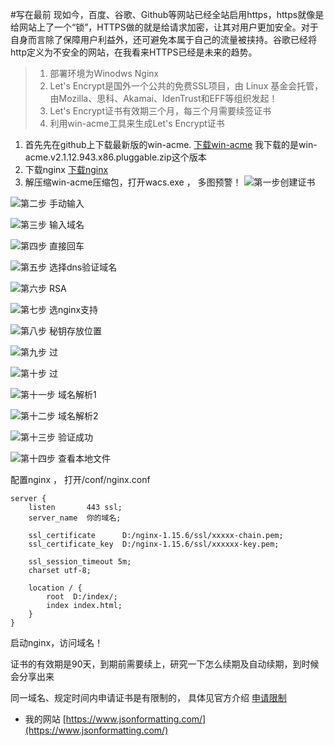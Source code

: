 #写在最前
现如今，百度、谷歌、Github等网站已经全站启用https，https就像是给网站上了一个“锁”，HTTPS做的就是给请求加密，让其对用户更加安全。对于自身而言除了保障用户利益外，还可避免本属于自己的流量被挟持。谷歌已经将http定义为不安全的网站，在我看来HTTPS已经是未来的趋势。

>1. 部署环境为Winodws Nginx
>2. Let's Encrypt是国外一个公共的免费SSL项目，由 Linux 基金会托管，由Mozilla、思科、Akamai、IdenTrust和EFF等组织发起！
>3. Let's Encrypt证书有效期三个月，每三个月需要续签证书 
>4. 利用win-acme工具来生成Let's Encrypt证书
>


1. 首先先在github上下载最新版的win-acme. <a href="https://github.com/win-acme/win-acme/releases/" title="点击下载" target="_blank">下载win-acme</a> 我下载的是win-acme.v2.1.12.943.x86.pluggable.zip这个版本
2.  下载nginx <a href="http://nginx.org/en/download.html" title="点击下载" target="_blank">下载nginx</a> 
3.  解压缩win-acme压缩包，打开wacs.exe ， 多图预警！
![第一步创建证书](https://image-static.segmentfault.com/251/185/2511859186-601663161c7c0)

![第二步 手动输入](https://image-static.segmentfault.com/126/928/1269289797-6016633ab8557)

![第三步 输入域名](https://image-static.segmentfault.com/202/042/2020420199-60166360473ef)

![第四步 直接回车](https://image-static.segmentfault.com/131/572/1315723123-601663817fac9)

![第五步 选择dns验证域名](https://image-static.segmentfault.com/351/494/3514940924-6016639fc230b)

![第六步 RSA](https://image-static.segmentfault.com/383/458/3834586549-601663bf87689)

![第七步  选nginx支持](https://image-static.segmentfault.com/117/163/1171635882-601663dad0efe)

![第八步 秘钥存放位置](https://image-static.segmentfault.com/288/269/2882692270-601663faf2a4d)

![第九步 过](https://image-static.segmentfault.com/375/531/3755313207-6016641675c56)

![第十步 过](https://image-static.segmentfault.com/243/076/243076098-6016642f9e23b)

![第十一步 域名解析1](https://image-static.segmentfault.com/366/511/366511961-6016644d43aa5)

![第十二步 域名解析2](https://image-static.segmentfault.com/247/895/2478956586-6016646a854f5)

![第十三步  验证成功](https://image-static.segmentfault.com/270/603/2706037626-60166489c3b2b)

![第十四步 查看本地文件](https://image-static.segmentfault.com/363/657/363657230-601664a4958f4)



配置nginx ， 打开/conf/nginx.conf
```
server {
    listen       443 ssl;
    server_name  你的域名;

    ssl_certificate      D:/nginx-1.15.6/ssl/xxxxx-chain.pem;  
    ssl_certificate_key  D:/nginx-1.15.6/ssl/xxxxxx-key.pem;  

    ssl_session_timeout 5m;
    charset utf-8;

    location / {
        root  D:/index/;
        index index.html;
    }
}
```

启动nginx，访问域名！

证书的有效期是90天，到期前需要续上，研究一下怎么续期及自动续期，到时候会分享出来

同一域名、规定时间内申请证书是有限制的， 具体见官方介绍 <a href="https://letsencrypt.org/docs/rate-limits/" title="点击查看申请限制" target="_blank">申请限制</a>

+ 我的网站 [https://www.jsonformatting.com/](https://www.jsonformatting.com/)